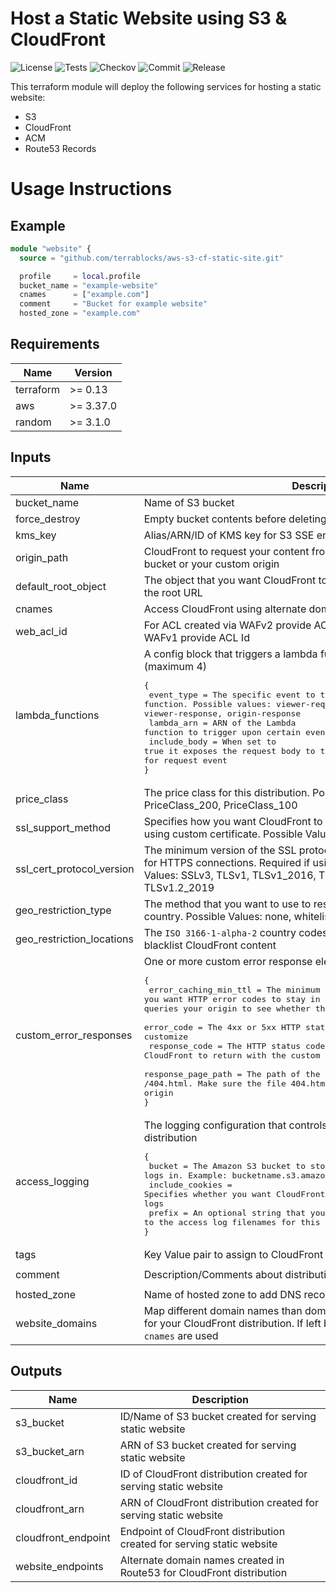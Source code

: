 # Host a Static Website using S3 & CloudFront

![License](https://img.shields.io/github/license/terrablocks/aws-s3-cf-static-site?style=for-the-badge) ![Tests](https://img.shields.io/github/workflow/status/terrablocks/aws-s3-cf-static-site/tests/master?label=Test&style=for-the-badge) ![Checkov](https://img.shields.io/github/workflow/status/terrablocks/aws-s3-cf-static-site/checkov/master?label=Checkov&style=for-the-badge) ![Commit](https://img.shields.io/github/last-commit/terrablocks/aws-s3-cf-static-site?style=for-the-badge) ![Release](https://img.shields.io/github/v/release/terrablocks/aws-s3-cf-static-site?style=for-the-badge)

This terraform module will deploy the following services for hosting a static website:
- S3
- CloudFront
- ACM
- Route53 Records

# Usage Instructions
## Example
```terraform
module "website" {
  source = "github.com/terrablocks/aws-s3-cf-static-site.git"

  profile     = local.profile
  bucket_name = "example-website"
  cnames      = ["example.com"]
  comment     = "Bucket for example website"
  hosted_zone = "example.com"
```

## Requirements

| Name | Version |
|------|---------|
| terraform | >= 0.13 |
| aws | >= 3.37.0 |
| random | >= 3.1.0 |

## Inputs

| Name | Description | Type | Default | Required |
|------|-------------|------|---------|:--------:|
| bucket_name | Name of S3 bucket | `string` | n/a | yes |
| force_destroy | Empty bucket contents before deleting S3 bucket | `bool` | `true` | no |
| kms_key | Alias/ARN/ID of KMS key for S3 SSE encryption | `string` | `"alias/aws/s3"` | no |
| origin_path | CloudFront to request your content from a directory in your Amazon S3 bucket or your custom origin | `string` | `""` | no |
| default_root_object | The object that you want CloudFront to return when an end user requests the root URL | `string` | `"index.html"` | no |
| cnames | Access CloudFront using alternate domain names, if any | `list(string)` | `[]` | no |
| web_acl_id | For ACL created via WAFv2 provide ACL ARN and for ACL created via WAFv1 provide ACL Id | `string` | `null` | no |
| lambda_functions | A config block that triggers a lambda function with specific actions (maximum 4)<pre>{<br>  event_type   = The specific event to trigger this function. Possible values: viewer-request, origin-request, viewer-response, origin-response<br>  lambda_arn   = ARN of the Lambda function to trigger upon certain event<br>  include_body = When set to true it exposes the request body to the lambda function. Required ONLY for request event<br>}</pre> | <pre>list(object({<br>    event_type   = string<br>    lambda_arn   = string<br>    include_body = optional(bool)<br>  }))</pre> | `[]` | no |
| price_class | The price class for this distribution. Possible Values: PriceClass_All, PriceClass_200, PriceClass_100 | `string` | `"PriceClass_All"` | no |
| ssl_support_method | Specifies how you want CloudFront to serve HTTPS requests. Required if using custom certificate. Possible Values: vip or sni-only | `string` | `"sni-only"` | no |
| ssl_cert_protocol_version | The minimum version of the SSL protocol that you want CloudFront to use for HTTPS connections. Required if using custom certificate. Possible Values: SSLv3, TLSv1, TLSv1_2016, TLSv1.1_2016, TLSv1.2_2018 or TLSv1.2_2019 | `string` | `"TLSv1.2_2019"` | no |
| geo_restriction_type | The method that you want to use to restrict distribution of your content by country. Possible Values: none, whitelist, or blacklist | `string` | `"none"` | no |
| geo_restriction_locations | The `ISO 3166-1-alpha-2` country codes for which you to either whitelist or blacklist CloudFront content | `list(string)` | `[]` | no |
| custom_error_responses | One or more custom error response elements (multiples allowed)<pre>{<br>  error_caching_min_ttl = The minimum amount of time you want HTTP error codes to stay in CloudFront caches before CloudFront queries your origin to see whether the object has been updated<br>  error_code            = The 4xx or 5xx HTTP status code that you want to customize<br>  response_code         = The HTTP status code that you want CloudFront to return with the custom error page to the viewer<br>  response_page_path    = The path of the custom error page. Example: /404.html. Make sure the file 404.html is present within the origin<br>}</pre> | <pre>list(object({<br>    error_code            = number<br>    error_caching_min_ttl = optional(number)<br>    response_code         = optional(number)<br>    response_page_path    = optional(string)<br>  }))</pre> | `[]` | no |
| access_logging | The logging configuration that controls how logs are written to your distribution<pre>{<br>  bucket          = The Amazon S3 bucket to store the access logs in. Example: bucketname.s3.amazonaws.com<br>  include_cookies = Specifies whether you want CloudFront to include cookies in access logs<br>  prefix          = An optional string that you want CloudFront to prefix to the access log filenames for this distribution<br>}</pre> | <pre>object({<br>    bucket          = string<br>    include_cookies = optional(bool)<br>    prefix          = optional(string)<br>  })</pre> | `null` | no |
| tags | Key Value pair to assign to CloudFront and S3 bucket | `map(any)` | `{}` | no |
| comment | Description/Comments about distribution | `string` | `"Managed by terrablocks"` | no |
| hosted_zone | Name of hosted zone to add DNS records if `cnames` are provided | `string` | `null` | no |
| website_domains | Map different domain names than domain(s) specified in `cnames` variable for your CloudFront distribution. If left blank domain names provided in `cnames` are used | `list(string)` | `[]` | no |

## Outputs

| Name | Description |
|------|-------------|
| s3_bucket | ID/Name of S3 bucket created for serving static website |
| s3_bucket_arn | ARN of S3 bucket created for serving static website |
| cloudfront_id | ID of CloudFront distribution created for serving static website |
| cloudfront_arn | ARN of CloudFront distribution created for serving static website |
| cloudfront_endpoint | Endpoint of CloudFront distribution created for serving static website |
| website_endpoints | Alternate domain names created in Route53 for CloudFront distribution |
